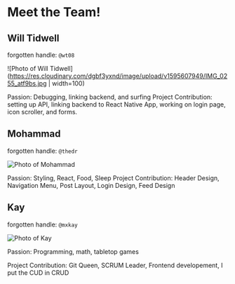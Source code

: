 # Meet the Team!

## Will Tidwell

forgotten handle: `@wt08`

![Photo of Will Tidwell](https://res.cloudinary.com/dgbf3yxnd/image/upload/v1595607949/IMG_0255_atf9bs.jpg | width=100)

Passion: Debugging, linking backend, and surfing
Project Contribution: setting up API, linking backend to React Native App, working on login page, icon scroller, and forms.

## Mohammad 

forgotten handle: `@thedr`

![Photo of Mohammad](https://i.imgur.com/k8FnsWY.jpg)

Passion: Styling, React, Food, Sleep
Project Contribution: Header Design, Navigation Menu, Post Layout, Login Design, Feed Design

## Kay

forgotten handle: `@mxkay`

![Photo of Kay](https://res.cloudinary.com/dzwu8mhc1/image/upload/v1595613175/20200720_165333_aqget3.jpg)

Passion: Programming, math, tabletop games

Project Contribution: Git Queen, SCRUM Leader, Frontend developement, I put the CUD in CRUD